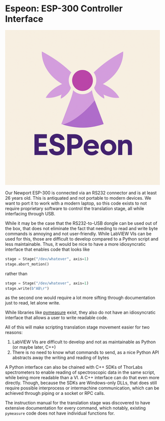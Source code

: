 # Espeon: ESP-300 Controller Interface
![image](icon.png)

Our Newport ESP-300 is connected via an RS232 connector and is at least 26 years old. This is antiquated and not portable to modern devices. We want to port it to work with a modern laptop, so this code exists to not require proprietary software to control the translation stage, all while interfacing through USB.

While it may be the case that the RS232-to-USB dongle can be used out of the box, that does not eliminate the fact that needing to read and write byte commands is annoying and not user-friendly. While LabVIEW VIs can be used for this, those are difficult to develop compared to a Python script and less maintainable. Thus, it would be nice to have a more idiosyncratic interface that enables code that looks like
```python
stage = Stage("/dev/whatever", axis=1)
stage.abort_motion()
```
rather than
```python
stage = Stage("/dev/whatever", axis=1)
stage.write(b"AB\r")
```
as the second one would require a lot more sifting through documentation just to read, let alone write.

While libraries like [pymeasure](https://github.com/pymeasure/pymeasure) exist, they also do not have an idiosyncratic interface that allows a user to write readable code.

All of this will make scripting translation stage movement easier for two reasons:
1. LabVIEW VIs are difficult to develop and not as maintainable as Python (or maybe later, C++)
2. There is no need to know what commands to send, as a nice Python API abstracts away the writing and reading of bytes

A Python interface can also be chained with C++ SDKs of ThorLabs spectrometers to enable reading of spectroscopic data in the same script, while being more readable than a VI. A C++ interface can do that even more directly. Though, because the SDKs are Windows-only DLLs, that does still require possible interprocess or intermachine communication, which can be achieved through piping or a socket or RPC calls.

The instruction manual for the translation stage was discovered to have extensive documentation for every command, which notably, existing `pymeasure` code does not have individual functions for.

